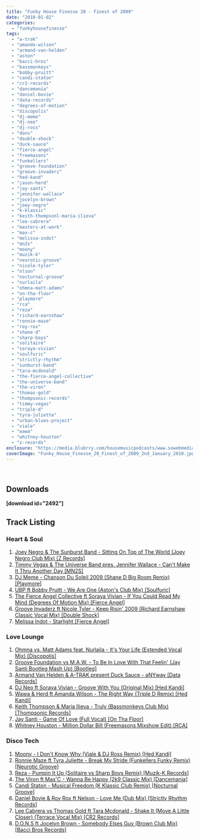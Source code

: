 ```yaml
---
title: "Funky House Finesse 20 - Finest of 2009"
date: "2010-01-02"
categories: 
  - "funkyhousefinesse"
tags: 
  - "a-trak"
  - "amanda-wilson"
  - "armand-van-helden"
  - "aston"
  - "bacci-bros"
  - "bassmonkeys"
  - "bobby-pruitt"
  - "candi-staton"
  - "cr2-records"
  - "dancemania"
  - "daniel-bovie"
  - "data-records"
  - "degrees-of-motion"
  - "discopolis"
  - "dj-meme"
  - "dj-neo"
  - "dj-ross"
  - "dons"
  - "double-shock"
  - "duck-sauce"
  - "fierce-angel"
  - "freemasons"
  - "funkellers"
  - "groove-foundation"
  - "groove-invaderz"
  - "hed-kand"
  - "jason-herd"
  - "jay-santi"
  - "jennifer-wallace"
  - "jocelyn-brown"
  - "joey-negro"
  - "k-klassic"
  - "keith-thompsonl-maria-ilieva"
  - "lee-cabrera"
  - "masters-at-work"
  - "max-c"
  - "melissa-indot"
  - "mn2s"
  - "moony"
  - "muzik-k"
  - "neurotic-groove"
  - "nicole-tyler"
  - "nlson"
  - "nocturnal-groove"
  - "nurlaila"
  - "ohmna-matt-adams"
  - "on-tha-floor"
  - "playmore"
  - "rca"
  - "reza"
  - "richard-earnshaw"
  - "ronnie-maze"
  - "roy-rox"
  - "shane-d"
  - "sharp-boys"
  - "solitaire"
  - "soraya-vivian"
  - "soulfuric"
  - "strictly-rhythm"
  - "sunburst-band"
  - "tara-mcdonald"
  - "the-fierce-angel-collective"
  - "the-universe-band"
  - "the-viron"
  - "thomas-gold"
  - "thompsonic-records"
  - "timmy-vegas"
  - "triple-d"
  - "tyra-juliette"
  - "urban-blues-project"
  - "viale"
  - "wawa"
  - "whitney-houston"
  - "z-records"
enclosure: "https://media.blubrry.com/housemusicpodcasts/www.sowebmediauk.co.uk/dj-shows/OnePhatDj2/Funky_House_Finesse_20_2nd_January_2010_128.mp3 117249175 audio/mpeg "
coverImage: "Funky_House_Finesse_20_Finest_of_2009_2nd_January_2010.jpg"
---
```


 

## Downloads

**\[download id="2492"\]**

## Track Listing

### Heart & Soul

1. [Joey Negro & The Sunburst Band - Sitting On Top of The World (Joey Negro Club Mix) \[Z Records\]](https://www.traxsource.com/index.php?act=show&fc=tpage&cr=titles&cv=37926)
2. [Timmy Vegas & The Universe Band pres. Jennifer Wallace - Can't Make It Thru Another Day \[MN2S\]](https://www.traxsource.com/index.php?act=show&fc=tpage&cr=titles&cv=38411)
3. [DJ Meme - Chanson Du Soleil 2009 (Shane D Big Room Remix) \[Playmore\]](https://www.traxsource.com/index.php?act=show&fc=tpage&cr=titles&cv=38287)
4. [UBP ft Bobby Pruitt - We Are One (Aston's Club Mix) \[Soulfuric\]](https://www.traxsource.com/index.php?act=show&cr=titles&cv=566&fc=tpage)
5. [The Fierce Angel Collective ft Soraya Vivian - If You Could Read My Mind (Degrees Of Motion Mix) \[Fierce Angel\]](https://clkuk.tradedoubler.com/click?p=23708&a=1254950&url=http%3A%2F%2Fitunes.apple.com%2Fgb%2Falbum%2Fif-you-could-read-my-mind-degrees%2Fid341270981%3Fi%3D341271344%26uo%3D6%26partnerId%3D2003)
6. [Groove Invaderz ft Nicole Tyler - Keep Risin' 2009 (Richard Earnshaw Classic Vocal Mix) \[Double Shock\]](https://www.traxsource.com/index.php?act=show&fc=tpage&cr=titles&cv=38898)
7. [Melissa Indot - Starlight \[Fierce Angel\]](https://clkuk.tradedoubler.com/click?p=23708&a=1254950&url=http%3A%2F%2Fitunes.apple.com%2Fgb%2Falbum%2Fstarlight%2Fid341270981%3Fi%3D341270985%26uo%3D6%26partnerId%3D2003)

### Love Lounge

1. [Ohmna vs. Matt Adams feat. Nurlaila - It's Your Life (Extended Vocal Mix) \[Discopolis\]](https://clkuk.tradedoubler.com/click?p=23708&a=1254950&url=http%3A%2F%2Fitunes.apple.com%2Fgb%2Falbum%2Fits-your-life-feat-nurlaila-feat%2Fid331699316%3Fi%3D331699541%26uo%3D6%26partnerId%3D2003)
2. [Groove Foundation vs M.A.W. - To Be In Love With That Feelin' (Jay Santi Bootleg Mash Up) \[Bootleg\]](https://ww.jaysanti.com/)
3. [Armand Van Helden & A-TRAK present Duck Sauce - aNYway \[Data Records\]](https://clkuk.tradedoubler.com/click?p=23708&a=1254950&url=http%3A%2F%2Fitunes.apple.com%2Fgb%2Falbum%2Fanyway-radio-edit%2Fid335319509%3Fi%3D335319798%26uo%3D6%26partnerId%3D2003)
4. [DJ Neo ft Soraya Vivian - Groove With You (Original Mix) \[Hed Kandi\]](https://www.trackitdown.net/genre/house/track/1515471.html)
5. [Wawa & Herd ft Amanda Wilson - The Right Way (Triple D Remix) \[Hed Kandi\]](https://clkuk.tradedoubler.com/click?p=23708&a=1254950&url=http%3A%2F%2Fitunes.apple.com%2Fgb%2Falbum%2Fthe-right-way-triple-d-remix%2Fid318702144%3Fi%3D318702168%26uo%3D6%26partnerId%3D2003)
6. [Keith Thompson & Maria Ilieva - Truly (Bassmonkeys Club Mix) \[Thompsonic Records\]](https://www.thompsonicrecordings.com/)
7. [Jay Santi - Game Of Love (Full Vocal) \[On Tha Floor\]](https://www.traxsource.com/index.php?act=show&fc=tpage&cr=titles&cv=43777)
8. [Whitney Houston - Million Dollar Bill (Freemasons Mixshow Edit) \[RCA\]](https://clkuk.tradedoubler.com/click?p=23708&a=1254950&url=http%3A%2F%2Fitunes.apple.com%2Fgb%2Falbum%2Fmillion-dollar-bill-freemasons%2Fid338326128%3Fi%3D338326227%26uo%3D6%26partnerId%3D2003)

### Disco Tech

1. [Moony - I Don't Know Why (Viale & DJ Ross Remix) \[Hed Kandi\]](https://clkuk.tradedoubler.com/click?p=23708&a=1254950&url=http%3A%2F%2Fitunes.apple.com%2Fgb%2Falbum%2Fi-dont-know-why-viale-dj-ross-remix%2Fid321948565%3Fi%3D321948593%26uo%3D6%26partnerId%3D2003)
2. [Ronnie Maze ft Tyra Juliette - Break My Stride (Funkellers Funky Remix) \[Neurotic Groove\]](https://www.traxsource.com/index.php?act=show&fc=tpage&cr=titles&cv=33538)
3. [Reza - Pumpin It Up (Solitaire vs Sharp Boys Remix) \[Muzik-K Records\]](https://www.trackitdown.net/genre/house/track/1505989.html)
4. [The Viron ft Max'C - Wanna Be Happy (2k9 Classic Mix) \[Dancemania\]](https://www.myspace.com/vironltd)
5. [Candi Staton - Musical Freedom (K Klassic Club Remix) \[Nocturnal Groove\]](https://clkuk.tradedoubler.com/click?p=23708&a=1254950&url=http%3A%2F%2Fitunes.apple.com%2Fgb%2Falbum%2Fmusical-freedom-k-klassic-club%2Fid332615538%3Fi%3D332616244%26uo%3D6%26partnerId%3D2003)
6. [Daniel Bovie & Roy Rox ft Nelson - Love Me (Dub Mix) \[Strictly Rhythm Records\]](https://clkuk.tradedoubler.com/click?p=23708&a=1254950&url=http%3A%2F%2Fitunes.apple.com%2Fgb%2Falbum%2Fid312368837%3Fi%3D312368839%26uo%3D6%26partnerId%3D2003)
7. [Lee Cabrera vs Thomas Gold ft Tara Mcdonald - Shake It (Move A Little Closer) (Terrace Vocal Mix) \[CR2 Records\]](https://clkuk.tradedoubler.com/click?p=23708&a=1254950&url=http%3A%2F%2Fitunes.apple.com%2Fgb%2Falbum%2Fid327367926%3Fi%3D327367937%26uo%3D6%26partnerId%3D2003)
8. [D.O.N.S ft Jocelyn Brown - Somebody Elses Guy (Brown Club Mix) \[Bacci Bros Records\]](https://clkuk.tradedoubler.com/click?p=23708&a=1254950&url=http%3A%2F%2Fitunes.apple.com%2Fgb%2Falbum%2Fsomebody-elses-guy-dons-club-mix%2Fid339990652%3Fi%3D339990805%26uo%3D6%26partnerId%3D2003)
